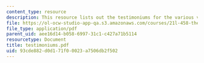 ```yaml
---
content_type: resource
description: This resource lists out the testimoniums for the various verses.
file: https://ol-ocw-studio-app-qa.s3.amazonaws.com/courses/21l-458-the-bible-spring-2007/93cde882d0d171f00023a7506db2f502_testimoniums.pdf
file_type: application/pdf
parent_uid: aee16d14-b058-6997-31c1-c427a71b5114
resourcetype: Document
title: testimoniums.pdf
uid: 93cde882-d0d1-71f0-0023-a7506db2f502
---
```

